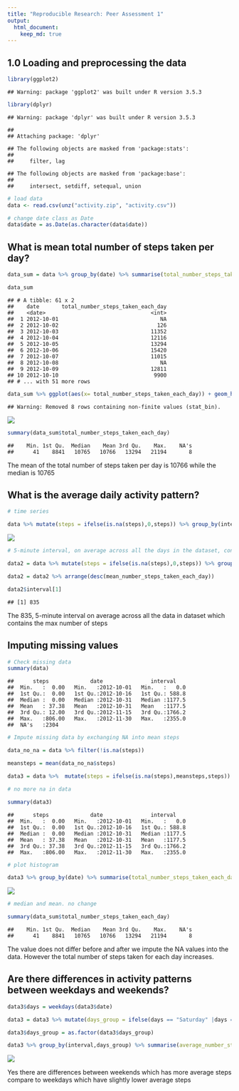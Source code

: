 ```yaml
---
title: "Reproducible Research: Peer Assessment 1"
output: 
  html_document:
    keep_md: true
---
```



## 1.0 Loading and preprocessing the data


```r
library(ggplot2)
```

```
## Warning: package 'ggplot2' was built under R version 3.5.3
```

```r
library(dplyr)
```

```
## Warning: package 'dplyr' was built under R version 3.5.3
```

```
## 
## Attaching package: 'dplyr'
```

```
## The following objects are masked from 'package:stats':
## 
##     filter, lag
```

```
## The following objects are masked from 'package:base':
## 
##     intersect, setdiff, setequal, union
```

```r
# load data
data <- read.csv(unz("activity.zip", "activity.csv"))

# change date class as Date
data$date = as.Date(as.character(data$date))
```



## What is mean total number of steps taken per day?


```r
data_sum = data %>% group_by(date) %>% summarise(total_number_steps_taken_each_day = sum(steps)) 

data_sum
```

```
## # A tibble: 61 x 2
##    date       total_number_steps_taken_each_day
##    <date>                                 <int>
##  1 2012-10-01                                NA
##  2 2012-10-02                               126
##  3 2012-10-03                             11352
##  4 2012-10-04                             12116
##  5 2012-10-05                             13294
##  6 2012-10-06                             15420
##  7 2012-10-07                             11015
##  8 2012-10-08                                NA
##  9 2012-10-09                             12811
## 10 2012-10-10                              9900
## # ... with 51 more rows
```

```r
data_sum %>% ggplot(aes(x= total_number_steps_taken_each_day)) + geom_histogram(binwidth = 2000)
```

```
## Warning: Removed 8 rows containing non-finite values (stat_bin).
```

![](PA1_template_files/figure-html/unnamed-chunk-2-1.png)<!-- -->

```r
summary(data_sum$total_number_steps_taken_each_day)
```

```
##    Min. 1st Qu.  Median    Mean 3rd Qu.    Max.    NA's 
##      41    8841   10765   10766   13294   21194       8
```

The mean of the total number of steps taken per day is 10766 while the median is 10765



## What is the average daily activity pattern?


```r
# time series

data %>% mutate(steps = ifelse(is.na(steps),0,steps)) %>% group_by(interval) %>% summarise(average_number_steps_taken_each_day = mean(steps)) %>% ggplot(aes(x=interval,y=average_number_steps_taken_each_day)) + geom_line()
```

![](PA1_template_files/figure-html/unnamed-chunk-3-1.png)<!-- -->

```r
# 5-minute interval, on average across all the days in the dataset, contains the maximum number of steps

data2 = data %>% mutate(steps = ifelse(is.na(steps),0,steps)) %>% group_by(interval) %>% summarise(mean_number_steps_taken_each_day = mean(steps))

data2 = data2 %>% arrange(desc(mean_number_steps_taken_each_day))

data2$interval[1]
```

```
## [1] 835
```

The 835,  5-minute interval on average across all the data in dataset which contains the max number of steps


## Imputing missing values


```r
# Check missing data
summary(data)
```

```
##      steps             date               interval     
##  Min.   :  0.00   Min.   :2012-10-01   Min.   :   0.0  
##  1st Qu.:  0.00   1st Qu.:2012-10-16   1st Qu.: 588.8  
##  Median :  0.00   Median :2012-10-31   Median :1177.5  
##  Mean   : 37.38   Mean   :2012-10-31   Mean   :1177.5  
##  3rd Qu.: 12.00   3rd Qu.:2012-11-15   3rd Qu.:1766.2  
##  Max.   :806.00   Max.   :2012-11-30   Max.   :2355.0  
##  NA's   :2304
```

```r
# Impute missing data by exchanging NA into mean steps

data_no_na = data %>% filter(!is.na(steps))

meansteps = mean(data_no_na$steps)

data3 = data %>%  mutate(steps = ifelse(is.na(steps),meansteps,steps))

# no more na in data

summary(data3)
```

```
##      steps             date               interval     
##  Min.   :  0.00   Min.   :2012-10-01   Min.   :   0.0  
##  1st Qu.:  0.00   1st Qu.:2012-10-16   1st Qu.: 588.8  
##  Median :  0.00   Median :2012-10-31   Median :1177.5  
##  Mean   : 37.38   Mean   :2012-10-31   Mean   :1177.5  
##  3rd Qu.: 37.38   3rd Qu.:2012-11-15   3rd Qu.:1766.2  
##  Max.   :806.00   Max.   :2012-11-30   Max.   :2355.0
```

```r
# plot histogram

data3 %>% group_by(date) %>% summarise(total_number_steps_taken_each_day = sum(steps)) %>% ggplot(aes(x= total_number_steps_taken_each_day)) + geom_histogram(binwidth = 2000)
```

![](PA1_template_files/figure-html/unnamed-chunk-4-1.png)<!-- -->

```r
# median and mean. no change

summary(data_sum$total_number_steps_taken_each_day)
```

```
##    Min. 1st Qu.  Median    Mean 3rd Qu.    Max.    NA's 
##      41    8841   10765   10766   13294   21194       8
```

The value does not differ before and after we impute the NA values into the data. However the total number of steps taken for each day increases.


## Are there differences in activity patterns between weekdays and weekends?


```r
data3$days = weekdays(data3$date)

data3 = data3 %>% mutate(days_group = ifelse(days == "Saturday" |days == "Sundays","weekends","weekdays"))

data3$days_group = as.factor(data3$days_group)

data3 %>% group_by(interval,days_group) %>% summarise(average_number_steps_taken_each_day = mean(steps)) %>% ggplot(aes(x=interval,y=average_number_steps_taken_each_day)) + geom_line() + facet_grid(~days_group)
```

![](PA1_template_files/figure-html/unnamed-chunk-5-1.png)<!-- -->

Yes there are differences between weekends which has more average steps compare to weekdays which have slightly lower average steps
